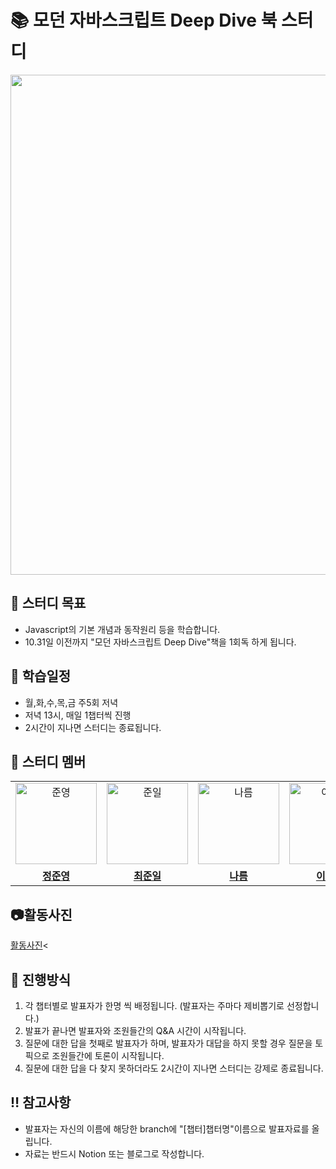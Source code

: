 # 📚 모던 자바스크립트 Deep Dive 북 스터디 
<image src="https://github.com/wn8624/JS_Deepdive_book_study/assets/81373171/7a88d950-e4d3-4464-bec0-ada935046771" width="800px" height="800px">

## 📌 스터디 목표
- Javascript의 기본 개념과 동작원리 등을 학습합니다.
- 10.31일 이전까지 "모던 자바스크립트 Deep Dive"책을 1회독 하게 됩니다.

## 📅 학습일정
- 월,화,수,목,금 주5회 저녁
- 저녁 13시, 매일 1챕터씩 진행
- 2시간이 지나면 스터디는 종료됩니다.
  
## 🐻 스터디 멤버
<table>
 <tr>
    <td align="center"><a href="https://github.com/0-0eong"><img src="https://avatars.githubusercontent.com/u/81373171?v=4" width="130px;" alt="준영"></a></td>
    <td align="center"><a href="https://github.com/wnsdlf25"><img src="https://avatars.githubusercontent.com/u/102348842?v=4" width="130px"alt="준일"></a></td>
    <td align="center"><a href="https://github.com/hanryu1109"><img src="https://avatars.githubusercontent.com/u/82071500?v=4" width="130px;" alt="나름"></a></td>
    <td align="center"><a href="https://github.com/leeyoonju0507"><img src="https://avatars.githubusercontent.com/u/130827559?v=4" width="130px;" alt="이윤주"></a></td>
   <td align="center"><a href="https://github.com/dikum98"><img src="https://avatars.githubusercontent.com/u/97519893?v=4" width="130px;" alt="조한"></a></td>
    <td align="center"><a href="https://github.com/ruukr8080"><img src="https://avatars.githubusercontent.com/u/131014787?v=4" width="130px;" alt="신한"></a></td>
  </tr>
  <tr>
    <td align="center"><a href="https://github.com/0-0eong"><b>정준영</b></a></td>
    <td align="center"><a href="https://github.com/wnsdlf25"><b>최준일</b></a></td>
    <td align="center"><a href="https://github.com/hanryu1109"><b>나름</b></a></td>
    <td align="center"><a href="https://github.com/leeyoonju0507"><b>이윤주</b></a></td>
    <td align="center"><a href="https://github.com/dikum98"><b>조한</b></a></td>
    <td align="center"><a href="https://github.com/ruukr8080"><b>신한</b></a></td>
  </tr>
</table>

## 📷활동사진
<a href="https://github.com/0-0eong/JS_Deepdive_book_study/wiki/%ED%99%9C%EB%8F%99%EC%82%AC%EC%A7%84">활동사진</a><

## 💫 진행방식
1. 각 챕터별로 발표자가 한명 씩 배정됩니다. (발표자는 주마다 제비뽑기로 선정합니다.)
2. 발표가 끝나면 발표자와 조원들간의 Q&A 시간이 시작됩니다. 
3. 질문에 대한 답을 첫째로 발표자가 하며, 발표자가 대답을 하지 못할 경우 질문을 토픽으로 조원들간에 토론이 시작됩니다.
4. 질문에 대한 답을 다 찾지 못하더라도 2시간이 지나면 스터디는 강제로 종료됩니다.

## ‼️ 참고사항
- 발표자는 자신의 이름에 해당한 branch에 "[챕터]챕터명"이름으로 발표자료를 올립니다.
- 자료는 반드시 Notion 또는 블로그로 작성합니다.

  



